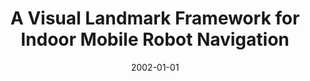 ---
title: "A Visual Landmark Framework for Indoor Mobile Robot Navigation"
collection: publications
permalink: /publication/2002-01-01-A-Visual-Landmark-Framework-for-Indoor-Mobile-Robot-Navigation
date: 2002-01-01
venue: 'the proceedings of Proc. IEEE Int. Conf. on Robotics and Automation (ICRA)'
citation: ' J.B. Hayet,  F. Lerasle,  M. Devy, &quot;A Visual Landmark Framework for Indoor Mobile Robot Navigation.&quot; the proceedings of Proc. IEEE Int. Conf. on Robotics and Automation (ICRA), 2002.'
---